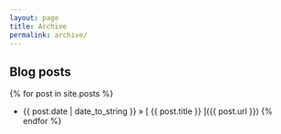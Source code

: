 ```yaml
---
layout: page
title: Archive
permalink: archive/
---
```


## Blog posts

{% for post in site.posts %}
  * {{ post.date | date_to_string }} &raquo; [ {{ post.title }} ]({{ post.url }})
{% endfor %}
